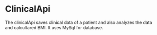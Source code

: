 # ClinicalApi
The clinicalApi saves clinical data of a patient and also analyzes the data and calcultared BMI. It uses MySql for database.

